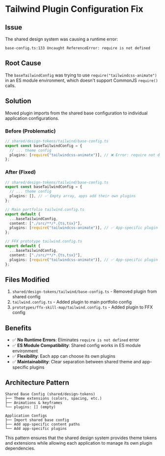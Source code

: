 # Tailwind Plugin Configuration Fix

## Issue
The shared design system was causing a runtime error:
```
base-config.ts:133 Uncaught ReferenceError: require is not defined
```

## Root Cause
The `baseTailwindConfig` was trying to use `require("tailwindcss-animate")` in an ES module environment, which doesn't support CommonJS `require()` calls.

## Solution
Moved plugin imports from the shared base configuration to individual application configurations.

### Before (Problematic)
```typescript
// shared/design-tokens/tailwind/base-config.ts
export const baseTailwindConfig = {
  // ... theme config
  plugins: [require("tailwindcss-animate")], // ❌ Error: require not defined
};
```

### After (Fixed)
```typescript
// shared/design-tokens/tailwind/base-config.ts
export const baseTailwindConfig = {
  // ... theme config
  plugins: [], // ✅ Empty array, apps add their own plugins
};

// Main portfolio tailwind.config.ts
export default {
  ...baseTailwindConfig,
  content: ["./src/**/*.{ts,tsx}"],
  plugins: [require("tailwindcss-animate")], // ✅ App-specific plugin
};

// FFX prototype tailwind.config.ts
export default {
  ...baseTailwindConfig,
  content: ["./src/**/*.{ts,tsx}"],
  plugins: [require("tailwindcss-animate")], // ✅ App-specific plugin
};
```

## Files Modified
1. `shared/design-tokens/tailwind/base-config.ts` - Removed plugin from shared config
2. `tailwind.config.ts` - Added plugin to main portfolio config
3. `prototypes/ffx-skill-map/tailwind.config.ts` - Added plugin to FFX config

## Benefits
- ✅ **No Runtime Errors**: Eliminates `require is not defined` error
- ✅ **ES Module Compatibility**: Shared config works in ES module environment
- ✅ **Flexibility**: Each app can choose its own plugins
- ✅ **Maintainability**: Clear separation between shared theme and app-specific plugins

## Architecture Pattern
```
Shared Base Config (shared/design-tokens)
├── Theme extensions (colors, spacing, etc.)
├── Animations & keyframes
└── plugins: [] (empty)

Application Configs
├── Import shared base config
├── Add app-specific content paths
└── Add app-specific plugins
```

This pattern ensures that the shared design system provides theme tokens and extensions while allowing each application to manage its own plugin dependencies.